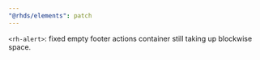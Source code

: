 ```yaml
---
"@rhds/elements": patch
---
```


`<rh-alert>`: fixed empty footer actions container still taking up blockwise 
space.

